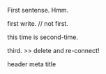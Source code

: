 First sentense.
Hmm.

first write. // not first.

this time is second-time.

third.
    >> delete and re-connect!

header
    meta
    title
    